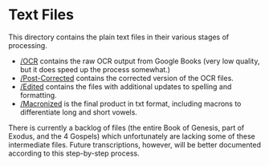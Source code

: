 # Text Files

This directory contains the plain text files in their various stages of processing.

* [/OCR](https://github.com/nathananderson94/biblia-castellionis/tree/main/TXT/1%20-%20OCR) contains the raw OCR output from Google Books (very low quality, but it does speed up the process somewhat.)
* [/Post-Corrected](https://github.com/nathananderson94/biblia-castellionis/tree/main/TXT/2%20-%20Post-Corrected) contains the corrected version of the OCR files.
* [/Edited](https://github.com/nathananderson94/biblia-castellionis/tree/main/TXT/3%20-%20Edited) contains the files with additional updates to spelling and formatting.
* [/Macronized](https://github.com/nathananderson94/biblia-castellionis/tree/main/TXT/4%20-%20Macronized) is the final product in txt format, including macrons to differentiate long and short vowels.

There is currently a backlog of files (the entire Book of Genesis, part of Exodus, and the 4 Gospels) which unfortunately are lacking some of these intermediate files. Future transcriptions, however, will be better documented according to this step-by-step process.
